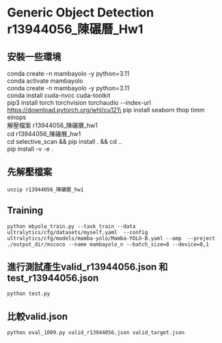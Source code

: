# Generic Object Detection r13944056_陳碾曆_Hw1
## 安裝一些環境
conda create -n mambayolo -y python=3.11\
conda activate mambayolo\
conda create -n mambayolo -y python=3.11\
conda install cuda-nvcc cuda-toolkit\
pip3 install torch torchvision torchaudio --index-url https://download.pytorch.org/whl/cu121\
pip install seaborn thop timm einops\
解壓檔案 r13944056_陳碾曆_hw1 \
cd r13944056_陳碾曆_hw1\
cd selective_scan && pip install . && cd ..\
pip install -v -e .


## 先解壓檔案
``` unzip r13944056_陳碾曆_hw1 ```

##  Training
``` python mbyolo_train.py --task train --data ultralytics/cfg/datasets/myself.yaml  --config ultralytics/cfg/models/mamba-yolo/Mamba-YOLO-B.yaml --amp  --project ./output_dir/mscoco --name mambayolo_n --batch_size=8 --device=0,1 ```


## 進行測試產生valid_r13944056.json 和 test_r13944056.json
```python test.py```

## 比較valid.json
```python eval_1009.py valid_r13944056.json valid_target.json```